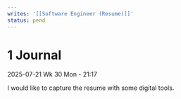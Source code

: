 ```yaml
---
writes: '[[Software Engineer (Resume)]]'
status: pend
---
```


# 1 Journal

2025-07-21 Wk 30 Mon - 21:17

I would like to capture the resume with some digital tools.
